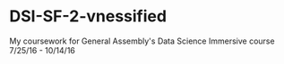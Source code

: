 # DSI-SF-2-vnessified

My coursework for General Assembly's Data Science Immersive course 7/25/16 - 10/14/16
